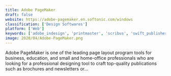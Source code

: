 ```yaml
---
title: Adobe PageMaker
draft: false 
website: https://adobe-pagemaker.en.softonic.com/windows
classification: ['Design Softwares']
platform: ['Web']
keywords: ['adobe_indesign', 'printmaster', 'scribus', 'swift_publisher', 'the_print_shop_professional', 'vivadesigner', 'istudio_publisher']
image: 2020/04/Adobe-PageMaker.png
---
```

Adobe PageMaker is one of the leading page layout program tools for business, education, and small and home-office professionals who are looking for a professional designing tool to craft top-quality publications such as brochures and newsletters or…